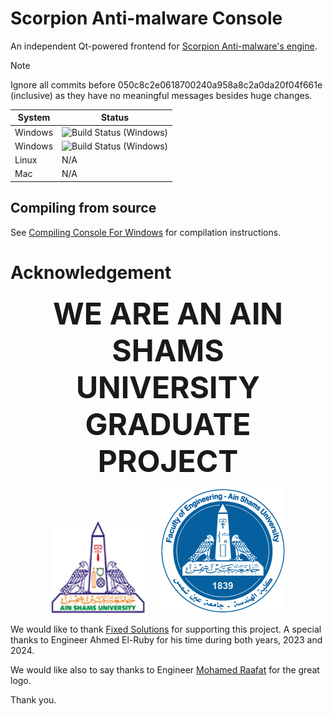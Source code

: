 # Scorpion Anti-malware Console

An independent Qt-powered frontend for [Scorpion Anti-malware's engine](https://github.com/scorpionantimalware/scorpion-antimalware).

> [!NOTE]  
> Ignore all commits before 050c8c2e0618700240a958a8c2a0da20f04f661e (inclusive) as they have no meaningful messages besides huge changes.

| System | Status |
|----------|--------|
| Windows  | ![Build Status (Windows)](https://github.com/scorpionantimalware/scorpion-antimalware/actions/workflows/windows_console_cmake.yml/badge.svg) |
| Windows  | ![Build Status (Windows)](https://github.com/scorpionantimalware/scorpion-antimalware/actions/workflows/windows_console_build.yml/badge.svg) |
| Linux    | N/A |
| Mac      | N/A |

## Compiling from source

See [Compiling Console For Windows](https://scorpionantimalware.github.io/sam-docs/contributing/development/compiling/compiling_console_for_windows.html) for compilation instructions.

# Acknowledgement

<p align="center" style="font-size: 48px; margin: 0 10px;"><strong>WE ARE AN AIN SHAMS UNIVERSITY GRADUATE PROJECT</strong></p>

<p align="center">
  <img src="resources/asu_logo.png" style="width: 150px; margin: 0 10px;" alt="ASU Logo"/>
  <img src="resources/asu_eng_logo.png" style="width: 200px; margin: 0 10px;" alt="ASU ENG Logo"/>
</p>

We would like to thank [Fixed Solutions](https://solutions.fixed.global/en) for supporting this project. A special thanks to Engineer Ahmed El-Ruby for his time during both years, 2023 and 2024.

We would like also to say thanks to Engineer [Mohamed Raafat](https://www.linkedin.com/in/mohamed-raafat-4b4437209/) for the great logo.

Thank you.
